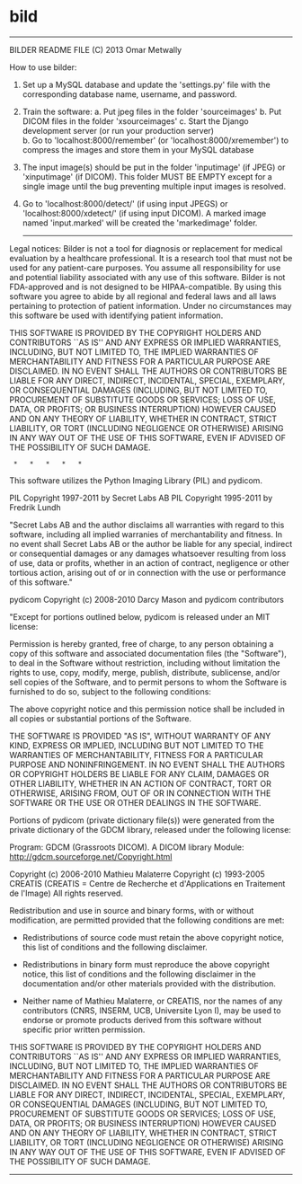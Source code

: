 bild
====
**********************************************************
BILDER README FILE
(C) 2013 Omar Metwally 

How to use bilder:

1. Set up a MySQL database and update the 'settings.py' file with the corresponding database name, username, and password.

2. Train the software:
  a. Put jpeg files in the folder 'sourceimages'
	b. Put DICOM files in the folder 'xsourceimages'
	c. Start the Django development server (or run your production server)	
	b. Go to 'localhost:8000/remember' (or 'localhost:8000/xremember') to compress the images and store them in your MySQL database

3. The input image(s) should be put in the folder 'inputimage' (if JPEG) or 'xinputimage' (if DICOM). This folder MUST BE EMPTY except for a single image until the bug preventing multiple input images is resolved.

4. Go to 'localhost:8000/detect/' (if using input JPEGS) or 'localhost:8000/xdetect/' (if using input DICOM). A marked image named 'input.marked'
will be created the 'markedimage' folder.



   *   *   *   *   *
Legal notices:
Bilder is not a tool for diagnosis or replacement for medical evaluation by a healthcare professional. It is a research tool that must not be used for any patient-care purposes. You assume all responsibility for use and potential liability associated with any use of this software. Bilder is not FDA-approved and is not designed to be HIPAA-compatible. By using this software you agree to abide by all regional and federal laws and all laws pertaining to protection of patient information. Under no circumstances may this software be used with identifying patient information.

THIS SOFTWARE IS PROVIDED BY THE COPYRIGHT HOLDERS AND CONTRIBUTORS ``AS IS'' AND ANY EXPRESS OR IMPLIED WARRANTIES, INCLUDING, BUT NOT LIMITED TO, THE IMPLIED WARRANTIES OF MERCHANTABILITY AND FITNESS FOR A PARTICULAR PURPOSE ARE DISCLAIMED. IN NO EVENT SHALL THE AUTHORS OR CONTRIBUTORS BE LIABLE FOR ANY DIRECT, INDIRECT, INCIDENTAL, SPECIAL, EXEMPLARY, OR CONSEQUENTIAL DAMAGES (INCLUDING, BUT NOT LIMITED TO, PROCUREMENT OF SUBSTITUTE GOODS OR SERVICES; LOSS OF USE, DATA, OR PROFITS; OR BUSINESS INTERRUPTION) HOWEVER CAUSED AND ON ANY THEORY OF LIABILITY, WHETHER IN CONTRACT, STRICT LIABILITY, OR TORT (INCLUDING NEGLIGENCE OR OTHERWISE) ARISING IN ANY WAY OUT OF THE USE OF THIS SOFTWARE, EVEN IF ADVISED OF THE POSSIBILITY OF SUCH DAMAGE.

     *   *   *   *   *
This software utilizes the Python Imaging Library (PIL) and pydicom.

PIL Copyright 1997-2011 by Secret Labs AB
PIL Copyright 1995-2011 by Fredrik Lundh

"Secret Labs AB and the author disclaims all warranties
with regard to this software, including all implied 
warranies of merchantability and fitness. In no event
shall Secret Labs AB or the author be liable for any
special, indirect or consequential damages or any damages
whatsoever resulting from loss of use, data or profits,
whether in an action of contract, negligence or other 
tortious action, arising out of or in connection with the
use or performance of this software."


pydicom Copyright (c) 2008-2010 Darcy Mason and pydicom contributors

"Except for portions outlined below, pydicom is released under an MIT license:

Permission is hereby granted, free of charge, to any person obtaining a copy of this software and associated documentation files (the "Software"), to deal in the Software without restriction, including without limitation the rights to use, copy, modify, merge, publish, distribute, sublicense, and/or sell copies of the Software, and to permit persons to whom the Software is furnished to do so, subject to the following conditions:

The above copyright notice and this permission notice shall be included in
all copies or substantial portions of the Software.

THE SOFTWARE IS PROVIDED "AS IS", WITHOUT WARRANTY OF ANY KIND, EXPRESS OR
IMPLIED, INCLUDING BUT NOT LIMITED TO THE WARRANTIES OF MERCHANTABILITY,
FITNESS FOR A PARTICULAR PURPOSE AND NONINFRINGEMENT. IN NO EVENT SHALL THE
AUTHORS OR COPYRIGHT HOLDERS BE LIABLE FOR ANY CLAIM, DAMAGES OR OTHER
LIABILITY, WHETHER IN AN ACTION OF CONTRACT, TORT OR OTHERWISE, ARISING FROM, OUT OF OR IN CONNECTION WITH THE SOFTWARE OR THE USE OR OTHER DEALINGS IN THE SOFTWARE.

Portions of pydicom (private dictionary file(s)) were generated from the
private dictionary of the GDCM library, released under the following license:

Program: GDCM (Grassroots DICOM). A DICOM library
Module: http://gdcm.sourceforge.net/Copyright.html

Copyright (c) 2006-2010 Mathieu Malaterre
Copyright (c) 1993-2005 CREATIS
(CREATIS = Centre de Recherche et d'Applications en Traitement de l'Image)
All rights reserved.

Redistribution and use in source and binary forms, with or without
modification, are permitted provided that the following conditions are met:

* Redistributions of source code must retain the above copyright notice,
this list of conditions and the following disclaimer.

* Redistributions in binary form must reproduce the above copyright notice,
this list of conditions and the following disclaimer in the documentation
and/or other materials provided with the distribution.

* Neither name of Mathieu Malaterre, or CREATIS, nor the names of any
contributors (CNRS, INSERM, UCB, Universite Lyon I), may be used to
endorse or promote products derived from this software without specific
prior written permission.

THIS SOFTWARE IS PROVIDED BY THE COPYRIGHT HOLDERS AND CONTRIBUTORS ``AS IS'' AND ANY EXPRESS OR IMPLIED WARRANTIES, INCLUDING, BUT NOT LIMITED TO, THE IMPLIED WARRANTIES OF MERCHANTABILITY AND FITNESS FOR A PARTICULAR PURPOSE ARE DISCLAIMED. IN NO EVENT SHALL THE AUTHORS OR CONTRIBUTORS BE LIABLE FOR ANY DIRECT, INDIRECT, INCIDENTAL, SPECIAL, EXEMPLARY, OR CONSEQUENTIAL DAMAGES (INCLUDING, BUT NOT LIMITED TO, PROCUREMENT OF SUBSTITUTE GOODS OR SERVICES; LOSS OF USE, DATA, OR PROFITS; OR BUSINESS INTERRUPTION) HOWEVER CAUSED AND ON ANY THEORY OF LIABILITY, WHETHER IN CONTRACT, STRICT LIABILITY, OR TORT (INCLUDING NEGLIGENCE OR OTHERWISE) ARISING IN ANY WAY OUT OF THE USE OF THIS SOFTWARE, EVEN IF ADVISED OF THE POSSIBILITY OF SUCH DAMAGE.
**********************************************************


